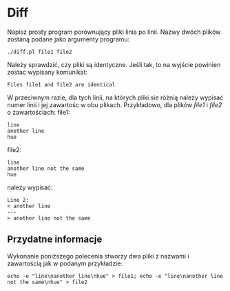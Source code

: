 # Diff
Napisz prosty program porównujący pliki linia po linii. Nazwy dwóch plików
zostaną podane jako argumenty programu:
````
./diff.pl file1 file2
````
Należy sprawdzić, czy pliki są identyczne. Jeśli tak, to na wyjście powinien
zostac wypisany komunikat:
````
Files file1 and file2 are identical
````
W przeciwnym razie, dla tych linii, na których pliki sie różnią należy wypisać
numer linii i jej zawartośc w obu plikach. Przykładowo, dla plików _file1_ i
_file2_ o zawartościach:
file1:
````
line
another line
hue
````
file2:
````
line
another line not the same
hue
````
należy wypisać:
````
Line 2:
< another line
---
> another line not the same
````

## Przydatne informacje
Wykonanie poniższego polecenia stworzy dwa pliki z nazwami i zawartością
jak w podanym przykładzie:
````
echo -e "line\nanother line\nhue" > file1; echo -e "line\nanother line not the same\nhue" > file2
````
